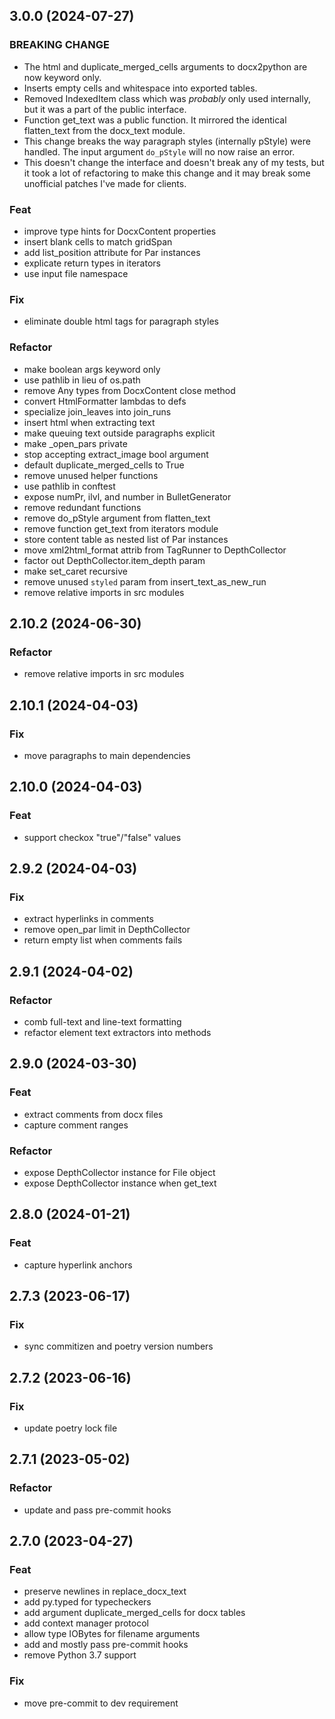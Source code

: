 ## 3.0.0 (2024-07-27)

### BREAKING CHANGE

- The html and duplicate_merged_cells arguments to docx2python are now keyword only.
- Inserts empty cells and whitespace into exported
tables.
- Removed IndexedItem class which was *probably* only used internally, but it was a part of the public interface.
- Function get_text was a public function. It mirrored
the identical flatten_text from the docx_text module.
- This change breaks the way paragraph styles (internally
pStyle) were handled. The input argument `do_pStyle` will no now raise
an error.
- This doesn't change the interface and doesn't break any
of my tests, but it took a lot of refactoring to make this change and it
may break some unofficial patches I've made for clients.

### Feat

- improve type hints for DocxContent properties
- insert blank cells to match gridSpan
- add list_position attribute for Par instances
- explicate return types in iterators
- use input file namespace

### Fix

- eliminate double html tags for paragraph styles

### Refactor

- make boolean args keyword only
- use pathlib in lieu of os.path
- remove Any types from DocxContent close method
- convert HtmlFormatter lambdas to defs
- specialize join_leaves into join_runs
- insert html when extracting text
- make queuing text outside paragraphs explicit
- make _open_pars private
- stop accepting extract_image bool argument
- default duplicate_merged_cells to True
- remove unused helper functions
- use pathlib in conftest
- expose numPr, ilvl, and number in BulletGenerator
- remove redundant functions
- remove do_pStyle argument from flatten_text
- remove function get_text from iterators module
- store content table as nested list of Par instances
- move xml2html_format attrib from TagRunner to DepthCollector
- factor out DepthCollector.item_depth param
- make set_caret recursive
- remove unused `styled` param from insert_text_as_new_run
- remove relative imports in src modules

## 2.10.2 (2024-06-30)

### Refactor

- remove relative imports in src modules

## 2.10.1 (2024-04-03)

### Fix

- move paragraphs to main dependencies

## 2.10.0 (2024-04-03)

### Feat

- support checkox "true"/"false" values

## 2.9.2 (2024-04-03)

### Fix

- extract hyperlinks in comments
- remove open_par limit in DepthCollector
- return empty list when comments fails

## 2.9.1 (2024-04-02)

### Refactor

- comb full-text and line-text formatting
- refactor element text extractors into methods

## 2.9.0 (2024-03-30)

### Feat

- extract comments from docx files
- capture comment ranges

### Refactor

- expose DepthCollector instance for File object
- expose DepthCollector instance when get_text

## 2.8.0 (2024-01-21)

### Feat

- capture hyperlink anchors

## 2.7.3 (2023-06-17)

### Fix

- sync commitizen and poetry version numbers

## 2.7.2 (2023-06-16)

### Fix

- update poetry lock file

## 2.7.1 (2023-05-02)

### Refactor

- update and pass pre-commit hooks

## 2.7.0 (2023-04-27)

### Feat

- preserve newlines in replace_docx_text
- add py.typed for typecheckers
- add argument duplicate_merged_cells for docx tables
- add context manager protocol
- allow type IOBytes for filename arguments
- add and mostly pass pre-commit hooks
- remove Python 3.7 support

### Fix

- move pre-commit to dev requirement
